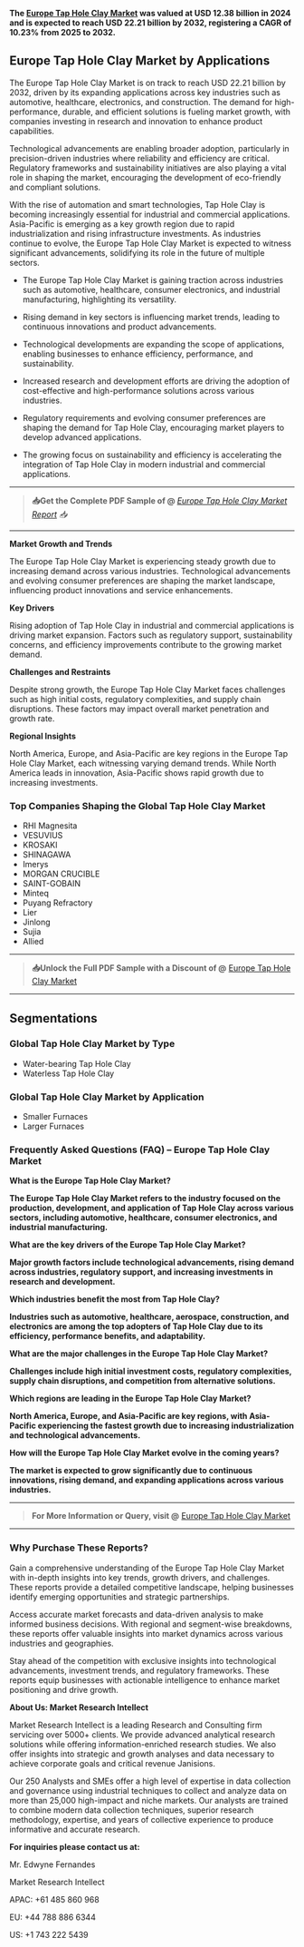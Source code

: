 <p><strong>The <a href="https://www.marketresearchintellect.com/download-sample/?rid=936855&amp;utm_source=Pulse-April-Europe&amp;utm_medium=852">Europe Tap Hole Clay Market</a> was valued at USD 12.38 billion in 2024 and is expected to reach USD 22.21 billion by 2032, registering a CAGR of 10.23% from 2025 to 2032.</strong></p><h2>Europe Tap Hole Clay Market by Applications&nbsp;</h2><p><p>The Europe Tap Hole Clay Market is on track to reach USD 22.21 billion by 2032, driven by its expanding applications across key industries such as automotive, healthcare, electronics, and construction. The demand for high-performance, durable, and efficient solutions is fueling market growth, with companies investing in research and innovation to enhance product capabilities.</p><p>Technological advancements are enabling broader adoption, particularly in precision-driven industries where reliability and efficiency are critical. Regulatory frameworks and sustainability initiatives are also playing a vital role in shaping the market, encouraging the development of eco-friendly and compliant solutions.</p><p>With the rise of automation and smart technologies, Tap Hole Clay is becoming increasingly essential for industrial and commercial applications. Asia-Pacific is emerging as a key growth region due to rapid industrialization and rising infrastructure investments. As industries continue to evolve, the Europe Tap Hole Clay Market is expected to witness significant advancements, solidifying its role in the future of multiple sectors.</p></p><ul><li><p>The Europe Tap Hole Clay Market is gaining traction across industries such as automotive, healthcare, consumer electronics, and industrial manufacturing, highlighting its versatility.</p></li><li><p>Rising demand in key sectors is influencing market trends, leading to continuous innovations and product advancements.</p></li><li><p>Technological developments are expanding the scope of applications, enabling businesses to enhance efficiency, performance, and sustainability.</p></li><li><p>Increased research and development efforts are driving the adoption of cost-effective and high-performance solutions across various industries.</p></li><li><p>Regulatory requirements and evolving consumer preferences are shaping the demand for Tap Hole Clay, encouraging market players to develop advanced applications.</p></li><li><p>The growing focus on sustainability and efficiency is accelerating the integration of Tap Hole Clay in modern industrial and commercial applications.</p></li></ul><hr /><blockquote><p><strong><span class="font-[700]">📥Get the Complete PDF Sample of @ </span></strong><em><span class="font-[700]"><a href="https://www.marketresearchintellect.com/download-sample/?rid=936855&amp;utm_source=Pulse-April-Europe&amp;utm_medium=852" target="_blank" data-tracking-control-name="article-ssr-frontend-pulse_little-text-block" data-tracking-will-navigate="" data-test-link="">Europe Tap Hole Clay Market Report</a>&nbsp;📥</span></em></p></blockquote><hr /><p class="" data-start="77" data-end="360"><strong data-start="77" data-end="105">Market Growth and Trends</strong></p><p class="" data-start="77" data-end="360">The Europe Tap Hole Clay Market is experiencing steady growth due to increasing demand across various industries. Technological advancements and evolving consumer preferences are shaping the market landscape, influencing product innovations and service enhancements.</p><p class="" data-start="362" data-end="606"><strong data-start="362" data-end="377">Key Drivers</strong></p><p class="" data-start="362" data-end="606">Rising adoption of Tap Hole Clay in industrial and commercial applications is driving market expansion. Factors such as regulatory support, sustainability concerns, and efficiency improvements contribute to the growing market demand.</p><p class="" data-start="608" data-end="849"><strong data-start="608" data-end="637">Challenges and Restraints</strong></p><p class="" data-start="608" data-end="849">Despite strong growth, the Europe Tap Hole Clay Market faces challenges such as high initial costs, regulatory complexities, and supply chain disruptions. These factors may impact overall market penetration and growth rate.</p><p class="" data-start="851" data-end="1095"><strong data-start="851" data-end="872">Regional Insights</strong></p><p class="" data-start="851" data-end="1095">North America, Europe, and Asia-Pacific are key regions in the Europe Tap Hole Clay Market, each witnessing varying demand trends. While North America leads in innovation, Asia-Pacific shows rapid growth due to increasing investments.</p><p><h3>Top Companies Shaping the Global Tap Hole Clay Market </h3><ul><li>RHI Magnesita</li><li>VESUVIUS</li><li>KROSAKI</li><li>SHINAGAWA</li><li>Imerys</li><li>MORGAN CRUCIBLE</li><li>SAINT-GOBAIN</li><li>Minteq</li><li>Puyang Refractory</li><li>Lier</li><li>Jinlong</li><li>Sujia</li><li>Allied</li></ul></p><hr /><blockquote><p><strong>📥Unlock the Full PDF Sample with a Discount of @</strong> <a href="https://www.marketresearchintellect.com/ask-for-discount/?rid=936855&amp;utm_source=Pulse-April-Europe&amp;utm_medium=852">Europe Tap Hole Clay Market</a></p></blockquote><hr /><p><h2>Segmentations</h2><h3>Global Tap Hole Clay Market by Type</h3><ul><li>Water-bearing Tap Hole Clay</li><li>Waterless Tap Hole Clay</li></ul><h3>Global Tap Hole Clay Market by Application</h3><ul><li>Smaller Furnaces</li><li>Larger Furnaces</li></ul></p><h3><strong>Frequently Asked Questions (FAQ) &ndash; Europe Tap Hole Clay Market</strong></h3><p><strong>What is the Europe Tap Hole Clay Market?</strong></p><p><strong>The Europe Tap Hole Clay Market refers to the industry focused on the production, development, and application of Tap Hole Clay across various sectors, including automotive, healthcare, consumer electronics, and industrial manufacturing.</strong></p><p><strong>What are the key drivers of the Europe Tap Hole Clay Market?</strong></p><p><strong>Major growth factors include technological advancements, rising demand across industries, regulatory support, and increasing investments in research and development.</strong></p><p><strong>Which industries benefit the most from Tap Hole Clay?</strong></p><p><strong>Industries such as automotive, healthcare, aerospace, construction, and electronics are among the top adopters of Tap Hole Clay due to its efficiency, performance benefits, and adaptability.</strong></p><p><strong>What are the major challenges in the Europe Tap Hole Clay Market?</strong></p><p><strong>Challenges include high initial investment costs, regulatory complexities, supply chain disruptions, and competition from alternative solutions.</strong></p><p><strong>Which regions are leading in the Europe Tap Hole Clay Market?</strong></p><p><strong>North America, Europe, and Asia-Pacific are key regions, with Asia-Pacific experiencing the fastest growth due to increasing industrialization and technological advancements.</strong></p><p><strong>How will the Europe Tap Hole Clay Market evolve in the coming years?</strong></p><p><strong>The market is expected to grow significantly due to continuous innovations, rising demand, and expanding applications across various industries.</strong></p><hr /><blockquote><p><span class="font-[700]"><strong>For More Information or Query, visit&nbsp;@</strong>&nbsp;</span><span class="font-[700]"><a href="https://www.marketresearchintellect.com/product/global-tap-hole-clay-market/?utm_source=Linkedin&utm_medium=852" target="_blank" data-tracking-control-name="article-ssr-frontend-pulse_little-text-block" data-tracking-will-navigate="" data-test-link="">Europe Tap Hole Clay Market</a></span></p></blockquote><hr /><h3><strong data-start="0" data-end="31">Why Purchase These Reports?</strong></h3><p class="" data-start="35" data-end="297">Gain a comprehensive understanding of the Europe Tap Hole Clay Market with in-depth insights into key trends, growth drivers, and challenges. These reports provide a detailed competitive landscape, helping businesses identify emerging opportunities and strategic partnerships.</p><p class="" data-start="299" data-end="540">Access accurate market forecasts and data-driven analysis to make informed business decisions. With regional and segment-wise breakdowns, these reports offer valuable insights into market dynamics across various industries and geographies.</p><p class="" data-start="542" data-end="784">Stay ahead of the competition with exclusive insights into technological advancements, investment trends, and regulatory frameworks. These reports equip businesses with actionable intelligence to enhance market positioning and drive growth.</p><p><strong><span class="font-[700]">About Us: Market Research Intellect</span></strong></p><p><span class="">Market Research Intellect is a leading Research and Consulting firm servicing over 5000+ clients. We provide advanced analytical research solutions while offering information-enriched research studies.&nbsp;</span>We also offer insights into strategic and growth analyses and data necessary to achieve corporate goals and critical revenue Janisions.</p><p><span class="">Our 250 Analysts and SMEs offer a high level of expertise in data collection and governance using industrial techniques to collect and analyze data on more than 25,000 high-impact and niche markets. Our analysts are trained to combine modern data collection techniques, superior research methodology, expertise, and years of collective experience to produce informative and accurate research.</span></p><p><strong>For inquiries please contact us at:</strong></p><p>Mr. Edwyne Fernandes</p><p>Market Research Intellect</p><p>APAC: +61 485 860 968</p><p>EU: +44 788 886 6344</p><p>US: +1 743 222 5439</p>